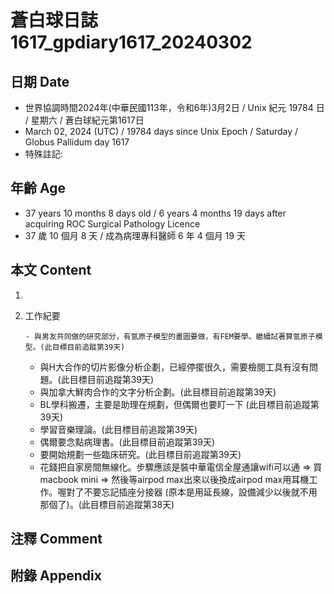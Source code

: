 [_metadata_:encoding]: - "utf-8"
[_metadata_:language]: - "zh-Hant-TW"
[_metadata_:fileformat]: - "markdown"
[_metadata_:MIME_type]: - "text/plain"
[_metadata_:markdown_version]: - "commonmark version 0.30"
[_metadata_:markdown_spec]: - "https://spec.commonmark.org/0.30/"

# 蒼白球日誌1617_gpdiary1617_20240302 #

## 日期 Date ##

* 世界協調時間2024年(中華民國113年，令和6年)3月2日 / Unix 紀元 19784 日 / 星期六 / 蒼白球紀元第1617日
* March 02, 2024 (UTC) / 19784 days since Unix Epoch / Saturday / Globus Pallidum day 1617
* 特殊註記:

## 年齡 Age ##

* 37 years 10 months 8 days old / 6 years 4 months 19 days after acquiring ROC Surgical Pathology Licence
* 37 歲 10 個月 8 天 / 成為病理專科醫師 6 年 4 個月 19 天

## 本文 Content ##

1. 

    
2. 工作紀要

       - 與男友共同做的研究部分，有氫原子模型的畫圖要做，有FEM要學。繼續試著算氫原子模型。(此目標目前追蹤第39天)
   - 與H大合作的切片影像分析企劃，已經停擺很久，需要檢閱工具有沒有問題。(此目標目前追蹤第39天)
   - 與加拿大鮮肉合作的文字分析企劃。(此目標目前追蹤第39天)
   - BL學科搬遷，主要是助理在規劃，但偶爾也要盯一下 (此目標目前追蹤第39天)
   - 學習音樂理論。(此目標目前追蹤第39天)
   - 偶爾要念點病理書。(此目標目前追蹤第39天)
   - 要開始規劃一些臨床研究。(此目標目前追蹤第39天)
   - 花錢把自家房間無線化。步驟應該是裝中華電信全屋通讓wifi可以通 => 買macbook mini => 然後等airpod max出來以後換成airpod max用耳機工作。喔對了不要忘記插座分接器 (原本是用延長線，設備減少以後就不用那個了)。(此目標目前追蹤第38天)


## 注釋 Comment ##


## 附錄 Appendix ##

